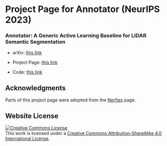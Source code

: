 # Project Page for Annotator (NeurIPS 2023)

### Annotator: A Generic Active Learning Baseline for LiDAR Semantic Segmentation

- arXiv: [this link]([https://arxiv.org/abs/](https://arxiv.org/pdf/2310.20293.pdf))

- Project Page: [this link](https://binhuixie.github.io/annotator-web)

- Code: [this link](https://github.com/BIT-DA/Annotator)


## Acknowledgments
Parts of this project page were adopted from the [Nerfies](https://nerfies.github.io/) page.

## Website License
<a rel="license" href="http://creativecommons.org/licenses/by-sa/4.0/"><img alt="Creative Commons License" style="border-width:0" src="https://i.creativecommons.org/l/by-sa/4.0/88x31.png" /></a><br />This work is licensed under a <a rel="license" href="http://creativecommons.org/licenses/by-sa/4.0/">Creative Commons Attribution-ShareAlike 4.0 International License</a>.
